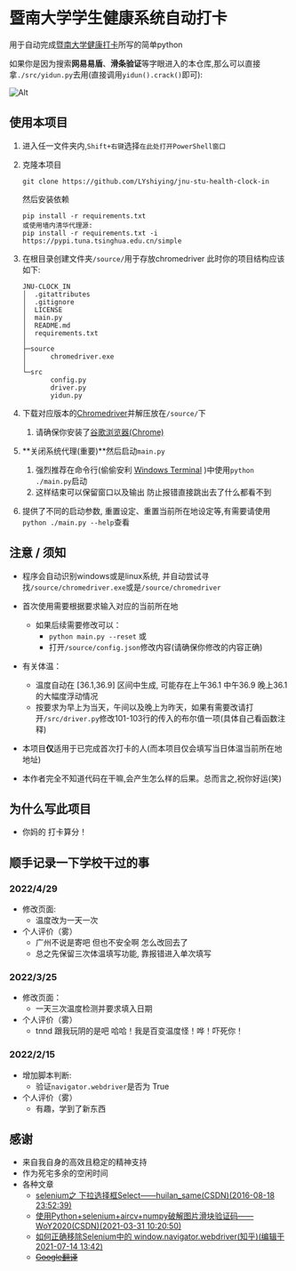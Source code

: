 # 暨南大学学生健康系统自动打卡

用于自动完成[暨南大学健康打卡](https://stuhealth.jnu.edu.cn/#/login)所写的简单python  

如果你是因为搜索**网易易盾**、**滑条验证**等字眼进入的本仓库,那么可以直接拿`./src/yidun.py`去用(直接调用`yidun().crack()`即可):

![Alt](https://repobeats.axiom.co/api/embed/09ffb6e78e635d8995b20234a93eaecea6b1481c.svg "Repobeats analytics image")

## 使用本项目

1. 进入任一文件夹内,`Shift+右键`选择`在此处打开PowerShell窗口`

2. 克隆本项目

    ```git
    git clone https://github.com/LYshiying/jnu-stu-health-clock-in
    ```

    然后安装依赖

    ```pip
    pip install -r requirements.txt
    或使用墙内清华代理源:
    pip install -r requirements.txt -i https://pypi.tuna.tsinghua.edu.cn/simple
    ```

3. 在根目录创建文件夹`/source/`用于存放chromedriver
此时你的项目结构应该如下:

    ```shell
    JNU-CLOCK_IN
    │  .gitattributes
    │  .gitignore
    │  LICENSE
    │  main.py
    │  README.md
    │  requirements.txt
    │      
    ├─source
    │      chromedriver.exe
    │      
    └─src
           config.py
           driver.py
           yidun.py
    ```

4. 下载对应版本的[Chromedriver](https://chromedriver.chromium.org/)并解压放在`/source/`下
   1. 请确保你安装了[谷歌浏览器(Chrome)](https://www.google.com/intl/zh-CN/chrome/)

5. **关闭系统代理(重要)**然后启动`main.py`
   1. 强烈推荐在命令行(偷偷安利 [Windows Terminal](https://github.com/microsoft/terminal) )中使用`python ./main.py`启动
   2. 这样结束可以保留窗口以及输出 防止报错直接跳出去了什么都看不到

6. 提供了不同的启动参数, 重置设定、重置当前所在地设定等,有需要请使用`python ./main.py --help`查看

## 注意 / 须知

- 程序会自动识别windows或是linux系统, 并自动尝试寻找`/source/chromedriver.exe`或是`/source/chromedriver`
- 首次使用需要根据要求输入对应的当前所在地
  - 如果后续需要修改可以：
    - `python main.py --reset` 或
    - 打开`/source/config.json`修改内容(请确保你修改的内容正确)

- 有关体温：
  - 温度自动在 \[36.1,36.9\] 区间中生成, 可能存在上午36.1 中午36.9 晚上36.1的大幅度浮动情况
  - 按要求为早上为当天，午间以及晚上为昨天，如果有需要改请打开`/src/driver.py`修改101-103行的传入的布尔值一项(具体自己看函数注释)

- 本项目**仅**适用于已完成首次打卡的人(而本项目仅会填写当日体温当前所在地地址)

- 本作者完全不知道代码在干嘛,会产生怎么样的后果。总而言之,祝你好运(笑)

## 为什么写此项目

- 你妈的 打卡算分！

## 顺手记录一下学校干过的事

### 2022/4/29

- 修改页面:
  - 温度改为一天一次
- 个人评价（雾）
  - 广州不说是寄吧 但也不安全啊 怎么改回去了
  - 总之先保留三次体温填写功能, 靠报错进入单次填写

### 2022/3/25

- 修改页面：
  - 一天三次温度检测并要求填入日期
- 个人评价（雾）
  - tnnd 跟我玩阴的是吧 哈哈！我是百变温度怪！哗！吓死你！

### 2022/2/15

- 增加脚本判断:
  - 验证`navigator.webdriver`是否为 True
- 个人评价（雾）
  - 有趣，学到了新东西

## 感谢

- 来自我自身的高效且稳定的精神支持
- 作为死宅多余的空闲时间
- 各种文章
  - [selenium之 下拉选择框Select——huilan_same(CSDN)(2016-08-18 23:52:39)](https://blog.csdn.net/huilan_same/article/details/52246012)
  - [使用Python+selenium+aircv+numpy破解图片滑块验证码——WoY2020(CSDN)(2021-03-31 10:20:50)](https://blog.csdn.net/weixin_38179939/article/details/115307333)
  - [如何正确移除Selenium中的 window.navigator.webdriver(知乎)(编辑于 2021-07-14 13:42)](https://zhuanlan.zhihu.com/p/117506307)
  - [~~Google翻译~~](https://translate.google.cn/)
